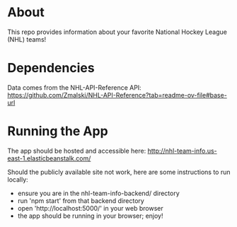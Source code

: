 # About
This repo provides information about your favorite National Hockey League (NHL) teams!

# Dependencies
Data comes from the NHL-API-Reference API: https://github.com/Zmalski/NHL-API-Reference?tab=readme-ov-file#base-url

# Running the App
The app should be hosted and accessible here: http://nhl-team-info.us-east-1.elasticbeanstalk.com/

Should the publicly available site not work, here are some instructions to run locally:
- ensure you are in the nhl-team-info-backend/ directory
- run 'npm start' from that backend directory
- open 'http://localhost:5000/' in your web browser
- the app should be running in your browser; enjoy!
